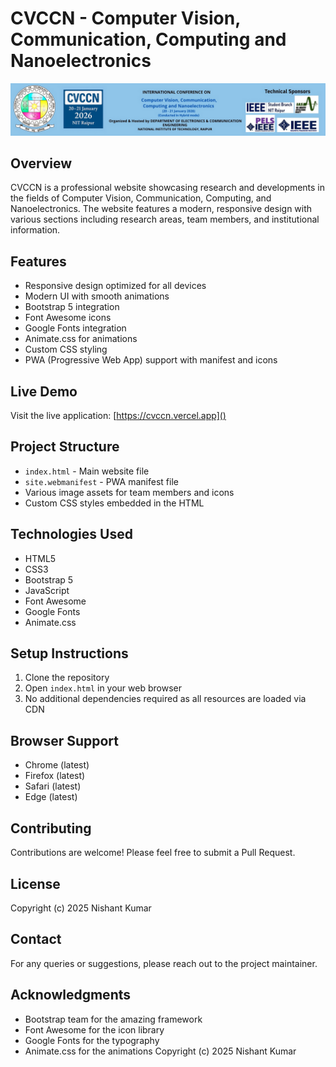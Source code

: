 # CVCCN - Computer Vision, Communication, Computing and Nanoelectronics

![Header Image](headerieee.png)

## Overview
CVCCN is a professional website showcasing research and developments in the fields of Computer Vision, Communication, Computing, and Nanoelectronics. The website features a modern, responsive design with various sections including research areas, team members, and institutional information.

## Features
- Responsive design optimized for all devices
- Modern UI with smooth animations
- Bootstrap 5 integration
- Font Awesome icons
- Google Fonts integration
- Animate.css for animations
- Custom CSS styling
- PWA (Progressive Web App) support with manifest and icons

## Live Demo
Visit the live application: [https://cvccn.vercel.app]()

## Project Structure
- `index.html` - Main website file
- `site.webmanifest` - PWA manifest file
- Various image assets for team members and icons
- Custom CSS styles embedded in the HTML

## Technologies Used
- HTML5
- CSS3
- Bootstrap 5
- JavaScript
- Font Awesome
- Google Fonts
- Animate.css

## Setup Instructions
1. Clone the repository
2. Open `index.html` in your web browser
3. No additional dependencies required as all resources are loaded via CDN

## Browser Support
- Chrome (latest)
- Firefox (latest)
- Safari (latest)
- Edge (latest)

## Contributing
Contributions are welcome! Please feel free to submit a Pull Request.

## License
Copyright (c) 2025 Nishant Kumar

## Contact
For any queries or suggestions, please reach out to the project maintainer.

## Acknowledgments
- Bootstrap team for the amazing framework
- Font Awesome for the icon library
- Google Fonts for the typography
- Animate.css for the animations
Copyright (c) 2025 Nishant Kumar
